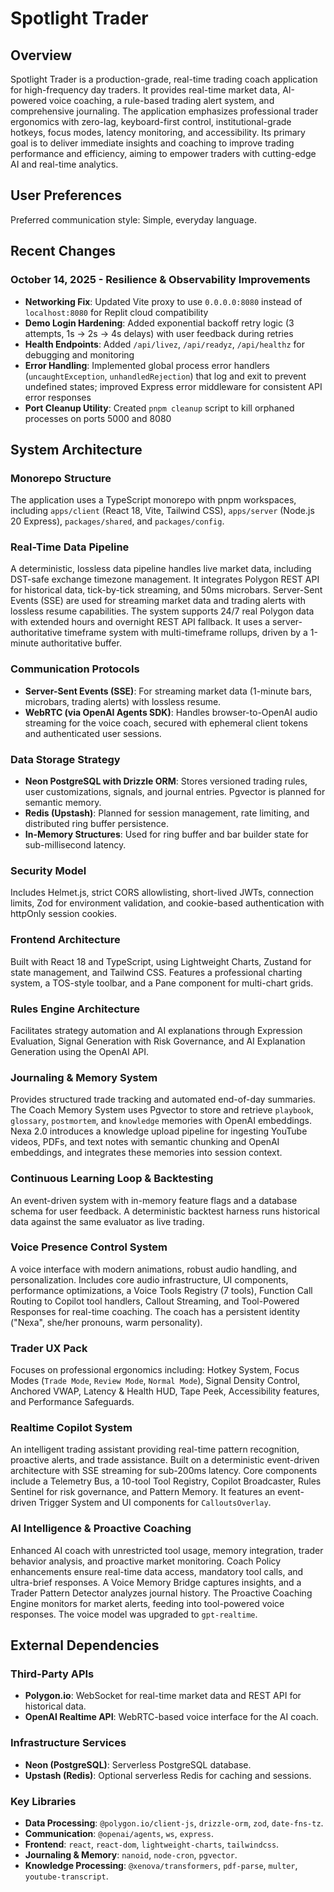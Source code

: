 # Spotlight Trader

## Overview

Spotlight Trader is a production-grade, real-time trading coach application for high-frequency day traders. It provides real-time market data, AI-powered voice coaching, a rule-based trading alert system, and comprehensive journaling. The application emphasizes professional trader ergonomics with zero-lag, keyboard-first control, institutional-grade hotkeys, focus modes, latency monitoring, and accessibility. Its primary goal is to deliver immediate insights and coaching to improve trading performance and efficiency, aiming to empower traders with cutting-edge AI and real-time analytics.

## User Preferences

Preferred communication style: Simple, everyday language.

## Recent Changes

### October 14, 2025 - Resilience & Observability Improvements
- **Networking Fix**: Updated Vite proxy to use `0.0.0.0:8080` instead of `localhost:8080` for Replit cloud compatibility
- **Demo Login Hardening**: Added exponential backoff retry logic (3 attempts, 1s → 2s → 4s delays) with user feedback during retries
- **Health Endpoints**: Added `/api/livez`, `/api/readyz`, `/api/healthz` for debugging and monitoring
- **Error Handling**: Implemented global process error handlers (`uncaughtException`, `unhandledRejection`) that log and exit to prevent undefined states; improved Express error middleware for consistent API error responses
- **Port Cleanup Utility**: Created `pnpm cleanup` script to kill orphaned processes on ports 5000 and 8080

## System Architecture

### Monorepo Structure
The application uses a TypeScript monorepo with pnpm workspaces, including `apps/client` (React 18, Vite, Tailwind CSS), `apps/server` (Node.js 20 Express), `packages/shared`, and `packages/config`.

### Real-Time Data Pipeline
A deterministic, lossless data pipeline handles live market data, including DST-safe exchange timezone management. It integrates Polygon REST API for historical data, tick-by-tick streaming, and 50ms microbars. Server-Sent Events (SSE) are used for streaming market data and trading alerts with lossless resume capabilities. The system supports 24/7 real Polygon data with extended hours and overnight REST API fallback. It uses a server-authoritative timeframe system with multi-timeframe rollups, driven by a 1-minute authoritative buffer.

### Communication Protocols
- **Server-Sent Events (SSE)**: For streaming market data (1-minute bars, microbars, trading alerts) with lossless resume.
- **WebRTC (via OpenAI Agents SDK)**: Handles browser-to-OpenAI audio streaming for the voice coach, secured with ephemeral client tokens and authenticated user sessions.

### Data Storage Strategy
- **Neon PostgreSQL with Drizzle ORM**: Stores versioned trading rules, user customizations, signals, and journal entries. Pgvector is planned for semantic memory.
- **Redis (Upstash)**: Planned for session management, rate limiting, and distributed ring buffer persistence.
- **In-Memory Structures**: Used for ring buffer and bar builder state for sub-millisecond latency.

### Security Model
Includes Helmet.js, strict CORS allowlisting, short-lived JWTs, connection limits, Zod for environment validation, and cookie-based authentication with httpOnly session cookies.

### Frontend Architecture
Built with React 18 and TypeScript, using Lightweight Charts, Zustand for state management, and Tailwind CSS. Features a professional charting system, a TOS-style toolbar, and a Pane component for multi-chart grids.

### Rules Engine Architecture
Facilitates strategy automation and AI explanations through Expression Evaluation, Signal Generation with Risk Governance, and AI Explanation Generation using the OpenAI API.

### Journaling & Memory System
Provides structured trade tracking and automated end-of-day summaries. The Coach Memory System uses Pgvector to store and retrieve `playbook`, `glossary`, `postmortem`, and `knowledge` memories with OpenAI embeddings. Nexa 2.0 introduces a knowledge upload pipeline for ingesting YouTube videos, PDFs, and text notes with semantic chunking and OpenAI embeddings, and integrates these memories into session context.

### Continuous Learning Loop & Backtesting
An event-driven system with in-memory feature flags and a database schema for user feedback. A deterministic backtest harness runs historical data against the same evaluator as live trading.

### Voice Presence Control System
A voice interface with modern animations, robust audio handling, and personalization. Includes core audio infrastructure, UI components, performance optimizations, a Voice Tools Registry (7 tools), Function Call Routing to Copilot tool handlers, Callout Streaming, and Tool-Powered Responses for real-time coaching. The coach has a persistent identity ("Nexa", she/her pronouns, warm personality).

### Trader UX Pack
Focuses on professional ergonomics including: Hotkey System, Focus Modes (`Trade Mode`, `Review Mode`, `Normal Mode`), Signal Density Control, Anchored VWAP, Latency & Health HUD, Tape Peek, Accessibility features, and Performance Safeguards.

### Realtime Copilot System
An intelligent trading assistant providing real-time pattern recognition, proactive alerts, and trade assistance. Built on a deterministic event-driven architecture with SSE streaming for sub-200ms latency. Core components include a Telemetry Bus, a 10-tool Tool Registry, Copilot Broadcaster, Rules Sentinel for risk governance, and Pattern Memory. It features an event-driven Trigger System and UI components for `CalloutsOverlay`.

### AI Intelligence & Proactive Coaching
Enhanced AI coach with unrestricted tool usage, memory integration, trader behavior analysis, and proactive market monitoring. Coach Policy enhancements ensure real-time data access, mandatory tool calls, and ultra-brief responses. A Voice Memory Bridge captures insights, and a Trader Pattern Detector analyzes journal history. The Proactive Coaching Engine monitors for market alerts, feeding into tool-powered voice responses. The voice model was upgraded to `gpt-realtime`.

## External Dependencies

### Third-Party APIs
- **Polygon.io**: WebSocket for real-time market data and REST API for historical data.
- **OpenAI Realtime API**: WebRTC-based voice interface for the AI coach.

### Infrastructure Services
- **Neon (PostgreSQL)**: Serverless PostgreSQL database.
- **Upstash (Redis)**: Optional serverless Redis for caching and sessions.

### Key Libraries
- **Data Processing**: `@polygon.io/client-js`, `drizzle-orm`, `zod`, `date-fns-tz`.
- **Communication**: `@openai/agents`, `ws`, `express`.
- **Frontend**: `react`, `react-dom`, `lightweight-charts`, `tailwindcss`.
- **Journaling & Memory**: `nanoid`, `node-cron`, `pgvector`.
- **Knowledge Processing**: `@xenova/transformers`, `pdf-parse`, `multer`, `youtube-transcript`.